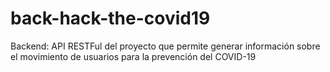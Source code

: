 # back-hack-the-covid19

Backend: API RESTFul del proyecto que permite generar información sobre el movimiento de usuarios para la prevención del COVID-19